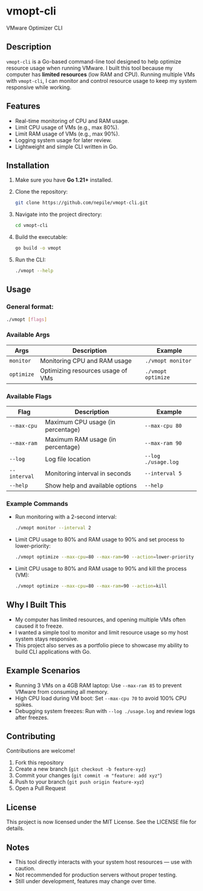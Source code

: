 # vmopt-cli

VMware Optimizer CLI

## Description

`vmopt-cli` is a Go-based command-line tool designed to help optimize resource usage when running VMware. I built this tool because my computer has **limited resources** (low RAM and CPU). Running multiple VMs with `vmopt-cli`, I can monitor and control resource usage to keep my system responsive while working.

## Features

- Real-time monitoring of CPU and RAM usage.
- Limit CPU usage of VMs (e.g., max 80%).
- Limit RAM usage of VMs (e.g., max 90%).
- Logging system usage for later review.
- Lightweight and simple CLI written in Go.

## Installation

1. Make sure you have **Go 1.21+** installed.
2. Clone the repository:

   ```bash
   git clone https://github.com/nepile/vmopt-cli.git
   ```

3. Navigate into the project directory:

   ```bash
   cd vmopt-cli
   ```

4. Build the executable:

   ```bash
   go build -o vmopt
   ```

5. Run the CLI:

   ```bash
   ./vmopt --help
   ```

## Usage

### General format:

```bash
./vmopt [flags]
```

### Available Args

| Args         | Description                       | Example            |
|--------------|-----------------------------------|--------------------|
| `monitor`    | Monitoring CPU and RAM usage      | `./vmopt monitor`  |
| `optimize`   | Optimizing resources usage of VMs | `./vmopt optimize` |

### Available Flags

| Flag         | Description                  | Example         |
|--------------|------------------------------|-----------------|
| `--max-cpu`  | Maximum CPU usage (in percentage) | `--max-cpu 80`  |
| `--max-ram`  | Maximum RAM usage (in percentage) | `--max-ram 90`  |
| `--log`      | Log file location            | `--log ./usage.log` |
| `--interval` | Monitoring interval in seconds | `--interval 5`  |
| `--help`     | Show help and available options | `--help`        |

### Example Commands

- Run monitoring with a 2-second interval:

  ```bash
  ./vmopt monitor --interval 2
  ```

- Limit CPU usage to 80% and RAM usage to 90% and set process to lower-priority:

  ```bash
  ./vmopt optimize --max-cpu=80 --max-ram=90 --action=lower-priority
  ```

- Limit CPU usage to 80% and RAM usage to 90% and kill the process (VM):

  ```bash
  ./vmopt optimize --max-cpu=80 --max-ram=90 --action=kill
  ```

## Why I Built This

- My computer has limited resources, and opening multiple VMs often caused it to freeze.
- I wanted a simple tool to monitor and limit resource usage so my host system stays responsive.
- This project also serves as a portfolio piece to showcase my ability to build CLI applications with Go.

## Example Scenarios

- Running 3 VMs on a 4GB RAM laptop: Use `--max-ram 85` to prevent VMware from consuming all memory.
- High CPU load during VM boot: Set `--max-cpu 70` to avoid 100% CPU spikes.
- Debugging system freezes: Run with `--log ./usage.log` and review logs after freezes.

## Contributing

Contributions are welcome!

1. Fork this repository
2. Create a new branch (`git checkout -b feature-xyz`)
3. Commit your changes (`git commit -m "feature: add xyz"`)
4. Push to your branch (`git push origin feature-xyz`)
5. Open a Pull Request

## License

This project is now licensed under the MIT License. See the LICENSE file for details.

## Notes

- This tool directly interacts with your system host resources — use with caution.
- Not recommended for production servers without proper testing.
- Still under development, features may change over time.